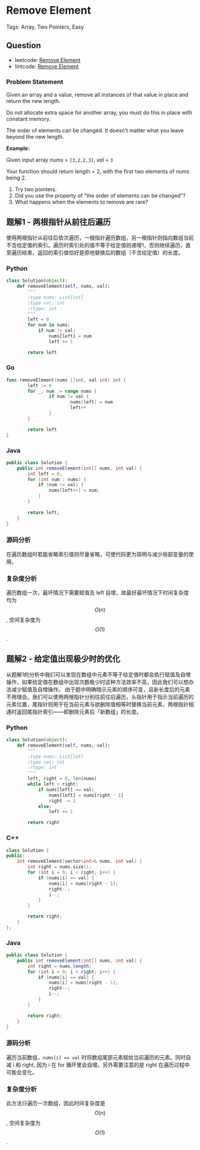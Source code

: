 # Remove Element

Tags: Array, Two Pointers, Easy

## Question

- leetcode: [Remove Element](https://leetcode.com/problems/remove-element/)
- lintcode: [Remove Element](http://www.lintcode.com/en/problem/remove-element/)

### Problem Statement

Given an array and a value, remove all instances of that value in place and
return the new length.

Do not allocate extra space for another array, you must do this in place with
constant memory.

The order of elements can be changed. It doesn't matter what you leave beyond
the new length.

**Example:**  

Given input array _nums_ = `[3,2,2,3]`, _val_ = `3`

Your function should return length = 2, with the first two elements of _nums_
being 2.

  1. Try two pointers.
  2. Did you use the property of "the order of elements can be changed"?
  3. What happens when the elements to remove are rare?


## 题解1 - 两根指针从前往后遍历

使用两根指针从前往后依次遍历，一根指针遍历数组，另一根指针则指向数组当前不含给定值的索引。遍历时索引处的值不等于给定值则递增1，否则继续遍历，直至遍历结束，返回的索引值恰好是原地替换后的数组（不含给定值）的长度。

### Python

```python
class Solution(object):
    def removeElement(self, nums, val):
        """
        :type nums: List[int]
        :type val: int
        :rtype: int
        """
        left = 0
        for num in nums:
            if num != val:
                nums[left] = num
                left += 1

        return left
```

### Go

```go
func removeElement(nums []int, val int) int {
        left := 0
        for _, num := range nums {
                if num != val {
                        nums[left] = num
                        left++
                }
        }

        return left
}
```

### Java

```java
public class Solution {
    public int removeElement(int[] nums, int val) {
        int left = 0;
        for (int num : nums) {
            if (num != val) {
                nums[left++] = num;
            }
        }
        
        return left;
    }
}
```

### 源码分析

在遍历数组时若能省略索引值则尽量省略，可使代码更为简明与减少局部变量的使用。

### 复杂度分析

遍历数组一次，最坏情况下需要赋值及 left 自增，故最好最坏情况下时间复杂度均为 $$O(n)$$, 空间复杂度为 $$O(1)$$.

## 题解2 - 给定值出现极少时的优化

从题解1的分析中我们可以发现在数组中元素不等于给定值时都会执行赋值及自增操作，如果给定值在数组中出现次数极少时这种方法效率不高，因此我们可以想办法减少赋值及自增操作。
由于题中明确暗示元素的顺序可变，且新长度后的元素不用理会。我们可以使用两根指针分别往前往后遍历，头指针用于指示当前遍历的元素位置，尾指针则用于在当前元素与欲删除值相等时替换当前元素，两根指针相遇时返回尾指针索引——即删除元素后「新数组」的长度。

### Python

```python
class Solution(object):
    def removeElement(self, nums, val):
        """
        :type nums: List[int]
        :type val: int
        :rtype: int
        """
        left, right = 0, len(nums)
        while left < right:
            if nums[left] == val:
                nums[left] = nums[right - 1]
                right -= 1
            else:
                left += 1

        return right
```

### C++

```cpp
class Solution {
public:
    int removeElement(vector<int>& nums, int val) {
        int right = nums.size();
        for (int i = 0; i < right; i++) {
            if (nums[i] == val) {
                nums[i] = nums[right - 1];
                right--;
                i--;
            }
        }

        return right;
    }
};
```

### Java

```java
public class Solution {
    public int removeElement(int[] nums, int val) {
        int right = nums.length;
        for (int i = 0; i < right; i++) {
            if (nums[i] == val) {
                nums[i] = nums[right - 1];
                right--;
                i--;
            }
        }

        return right;
    }
}
```

### 源码分析

遍历当前数组，`nums[i] == val` 时将数组尾部元素赋给当前遍历的元素。同时自减 i 和 right, 因为 i 在 for 循环里会自增。另外需要注意的是 right 在遍历过程中可能会变化。

### 复杂度分析

此方法只遍历一次数组，因此时间复杂度是 $$O(n)$$, 空间复杂度为 $$O(1)$$.
